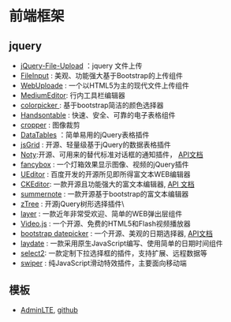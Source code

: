 # 前端框架

## jquery


- [jQuery-File-Upload](https://github.com/blueimp/jQuery-File-Upload)  ：jquery 文件上传
- [FileInput](http://plugins.krajee.com/file-input) : 美观、功能强大基于Bootstrap的上传组件
- [WebUploade](http://fex.baidu.com/webuploader/download.html) : 一个以HTML5为主的现代文件上传组件
- [MediumEditor](https://github.com/yabwe/medium-editor): 行内工具栏编辑器
- [colorpicker ](https://github.com/farbelous/bootstrap-colorpicker): 基于bootstrap简洁的颜色选择器
- [Handsontable](https://github.com/handsontable/handsontable) : 快速、安全、可靠的电子表格组件
- [cropper](https://github.com/fengyuanchen/cropper) : 图像裁剪
- [DataTables](https://github.com/DataTables/DataTables) ：简单易用的jQuery表格插件
- [jsGrid](https://github.com/tabalinas/jsgrid) : 开源、轻量级基于jQuery的数据表格插件
- [Noty](https://github.com/needim/noty):开源、可用来的替代标准对话框的通知插件， [API文档](https://ned.im/noty/)
- [fancybox](https://github.com/fancyapps/fancybox) : 一个灯箱效果显示图像、视频的jQuery插件
- [UEditor](http://ueditor.baidu.com/website/download.html) : 百度开发的开源所见即所得富文本WEB编辑器
- [CKEditor](https://ckeditor.com/download): 一款开源且功能强大的富文本编辑器, [API 文档](https://sdk.ckeditor.com/)
- [summernote](https://github.com/summernote/summernote/) : 一款开源基于bootstrap的富文本编辑器
- [zTree](https://gitee.com/zTree/zTree_v3) : 开源jQuery树形选择插件\
- [layer](http://layer.layui.com/) : 一款近年非常受欢迎、简单的WEB弹出层组件
- [Video.js](https://github.com/videojs/video.js) : 一个开源、免费的HTML5和Flash视频播放器
- [bootstrap datepicker](https://github.com/uxsolutions/bootstrap-datepicker) : 一个开源、美观的日期选择器, [API文档](https://bootstrap-datepicker.readthedocs.io/en/latest/index.html)
- [laydate](https://github.com/sentsin/laydate/) : 一款采用原生JavaScript编写、使用简单的日期时间组件
- [select2](https://github.com/select2/select2/tags): 一款定制下拉选择框的插件，支持扩展、远程数据等
- [swiper](http://www.swiper.com.cn/) : 纯JavaScript滑动特效插件，主要面向移动端
 
## 模板
- [AdminLTE](https://adminlte.io/), [github](https://github.com/almasaeed2010/AdminLTE)